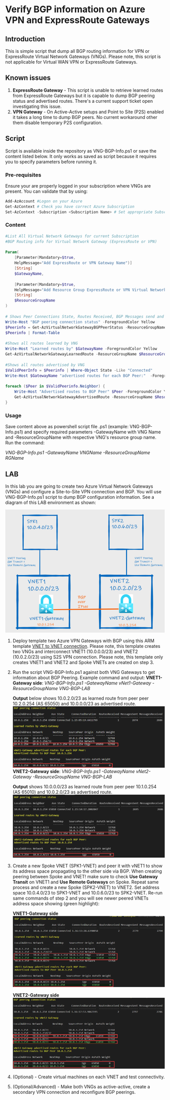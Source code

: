 # Verify BGP information on Azure VPN and ExpressRoute Gateways

## Introduction

This is simple script that dump all BGP routing information for VPN or ExpressRoute Virtual Network Gateways (VNGs). Please note, this script is not applicable for Virtual WAN VPN or ExpressRoute Gateways.

## Known issues

1) **ExpressRoute Gateway** - This script is unable to retrieve learned routes from ExpressRoute Gateways but it is capable to dump BGP peering status and advertised routes. There's a current support ticket open investigating this issue.
2) **VPN Gateway** - On Active-Active setups and Point to Site (P2S) enabled it takes a long time to dump BGP peers. No current workaround other them disable temporary P2S configuration.

## Script

Script is available inside the repository as VNG-BGP-Info.ps1 or save the content listed below. It only works as saved as script because it requires you to specify parameters before running it.

### Pre-requisites

Ensure your are properly logged in your subscription where VNGs are present. You can validate that by using:

```powershell
Add-AzAccount #Logon on your Azure
Get-AzContext # Check you have correct Azure Subscription
Set-AzContext -Subscription <Subscription Name> # Set appropriate Subscription
```

### Content

```PowerShell
#List All Virtual Network Gateways for current Subscription
#BGP Routing info for Virtual Network Gateway (ExpressRoute or VPN)

Param(
    [Parameter(Mandatory=$true,
    HelpMessage="Add ExpressRoute or VPN Gateway Name")]
    [String]
    $GatewayName,

    [Parameter(Mandatory=$true,
    HelpMessage="Add Resource Group ExpressRoute or VPN Virtual Network Gateway")]
    [String]
    $ResourceGroupName
)

# Shows Peer Connections State, Routes Received, BGP Messages send and received
Write-Host "BGP peering connection status" -ForegroundColor Yellow
$Peerinfo = Get-AzVirtualNetworkGatewayBGPPeerStatus -ResourceGroupName $ResourceGroupName  -VirtualNetworkGatewayName $GatewayName
$Peerinfo | Format-Table

#Shows all routes learned by VNG
Write-Host "Learned routes by" $GatewayName -ForegroundColor Yellow
Get-AzVirtualNetworkGatewayLearnedRoute -ResourceGroupName $ResourceGroupName -VirtualNetworkGatewayName $GatewayName | Format-Table

#Shows all routes advertised by VNG
$ValidPeerInfo = $Peerinfo | Where-Object State -Like "Connected"
Write-Host $GatewayName "advertised routes for each BGP Peer:"  -ForegroundColor Yellow

foreach ($Peer in $ValidPeerinfo.Neighbor) {
    Write-Host "Advertised routes to BGP Peer" $Peer -ForegroundColor Yellow
    Get-AzVirtualNetworkGatewayAdvertisedRoute -ResourceGroupName $ResourceGroupName -VirtualNetworkGatewayName $GatewayName -peer $Peer | Format-Table
}
```

### Usage

Save content above as powershell script file .ps1 (example: VNG-BGP-Info.ps1) and specify required parameters -GatewayName with VNG Name and -ResourceGroupName with respective VNG's resource group name. Run the command:

*VNG-BGP-Info.ps1 -GatewayName VNGName -ResourceGroupName RGName*

## LAB

In this lab you are going to create two Azure Virtual Network Gateways (VNGs) and configure a Site-to-Site VPN connection and BGP. You will use VNG-BGP-Info.ps1 script to dump BGP configuration information. See a diagram of this LAB environment as shown:

![Network Diagram](./vng-bgp-diagram.png)

1. Deploy template two Azure VPN Gateways with BGP using this ARM template [VNET to VNET connection](https://github.com/Azure/azure-quickstart-templates/tree/master/201-vnet-to-vnet-bgp). Please note, this template creates two VNGs and interconnect VNET1 (10.0.0.0/23)  and VNET2 (10.0.2.0/23) using S2S VPN connection. Please note, this template only creates VNET1 and VNET2 and Spoke VNETs are created on step 3.
2. Run the script VNG-BGP-Info.ps1 against both VNG Gateways to get information about BGP Peering. Example command and output:
**VNET1-Gateway side**: *VNG-BGP-Info.ps1 -GatewayName vNet1-Gateway -ResourceGroupName VNG-BGP-LAB*
    
    **Output** below shows 10.0.2.0/23 as learned route from peer peer 10.2.0.254 (AS 65050) and 10.0.0.0/23 as advertised route.
    ![VNET1-Gateway BGP info](./vnet1-gateway-bgpinfo.png)
**VNET2-Gateway side**: *VNG-BGP-Info.ps1 -GatewayName vNet2-Gateway -ResourceGroupName VNG-BGP-LAB*

    **Output** shows 10.0.0.0/23 as learned route from peer peer 10.1.0.254 (AS 65010) and 10.0.2.0/23 as advertised route.
    ![VNET2-Gateway BGP info](./vnet2-gateway-bgpinfo.png)

3. Create a new Spoke VNET (SPK1-VNET) and peer it with vNET1 to show its address space propagating to the other side via BGP. When creating peering between Spoke and VNET! make sure to check **Use Gateway Transit** on VNET1 and **Use Remote Gateways** on Spoke. Repeat same process and create a new Spoke (SPK2-VNET) to VNET2. Set address space 10.0.4.0/23 to SPK1-VNET and 10.0.6.0/23 to SPK2-VNET. Re-run same commands of step 2 and you will see newer peered VNETs address space showing (green highlight):

    **VNET1-Gateway side**
    ![VNET1-Gateway BGP info after peering with SPK1](./vnet1-gateway-bgpinfo-spk1.png)
    
    **VNET2-Gateway side**
    ![VNET2-Gateway BGP info after peering with SPK2](./vnet2-gateway-bgpinfo-spk2.png)
4. (Optional) - Create virtual machines on each VNET and test connectivity.
5. (Optional/Advanced) - Make both VNGs as active-active, create a secondary VPN connection and reconfigure BGP peerings.
